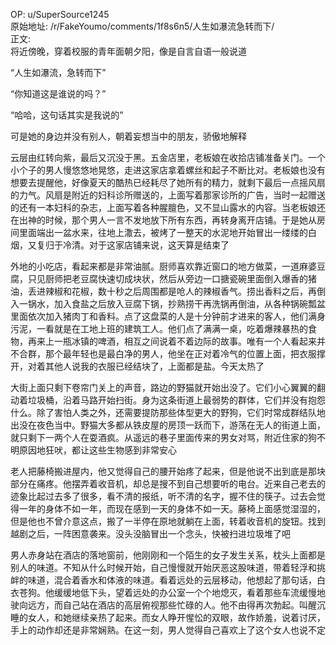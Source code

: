 
OP: u/SuperSource1245  
原始地址: /r/FakeYoumo/comments/1f8s6n5/人生如瀑流急转而下/  
正文:  
将近傍晚，穿着校服的青年面朝夕阳，像是自言自语一般说道

“人生如瀑流，急转而下”

“你知道这是谁说的吗？”

“哈哈，这句话其实是我说的”

可是她的身边并没有别人，朝着妄想当中的朋友，骄傲地解释

云层由红转向紫，最后又沉没于黑。五金店里，老板娘在收拾店铺准备关门。一个小个子的男人慢悠悠地晃悠，走进这家店拿着螺丝和起子不断比对。老板娘也没有想要去提醒他，好像夏天的酷热已经耗尽了她所有的精力，就剩下最后一点摇风扇的力气。风扇是附近的妇科诊所赠送的，上面写着那家诊所的广告，当时一起赠送的还有一本妇科的杂志，上面写着各种腥膻色，又不显山露水的内容。当老板娘还在出神的时候，那个男人一言不发地放下所有东西，再转身离开店铺。于是她从房间里面端出一盆水来，往地上潵去，被烤了一整天的水泥地开始冒出一缕缕的白烟，又复归于冷清。对于这家店铺来说，这天算是结束了

外地的小吃店，看起来都是非常油腻。厨师喜欢靠近窗口的地方做菜，一道麻婆豆腐，只见厨师把老豆腐快速切成块状，然后从旁边一口搪瓷碗里面倒入爆香的猪油，丢进辣椒和花椒，数十秒之后周围都是呛人的辣椒香气。捞出香料之后，再倒入一锅水，加入食盐之后放入豆腐下锅，抄熟捞干再洗锅再倒油，从各种锅碗瓢盆里面依次加入猪肉丁和香料。点了这盘菜的人是十分钟前才进来的客人，他们满身污泥，一看就是在工地上班的建筑工人。他们点了满满一桌，吃着爆辣暴热的食物，再来上一瓶冰镇的啤酒，相互之间说着不着边际的故事。唯有一个人看起来并不合群，那个最年轻也是最白净的男人，他坐在正对着冷气的位置上面，把衣服撑开，对着其他人说我的衣服已经结块了，上面都是盐。今天太热了

大街上面只剩下卷帘门关上的声音，路边的野猫就开始出没了。它们小心翼翼的翻动着垃圾桶，沿着马路开始扫街。身为这条街道上最弱势的群体，它们并没有抱怨什么。除了害怕人类之外，还需要提防那些体型更大的野狗，它们时常成群结队地出没在夜色当中。野猫大多都从铁皮屋的房顶一跃而下，游荡在无人的街道上面，就只剩下一两个人在耍酒疯。从遥远的巷子里面传来的男女对骂，附近住家的狗不明原因地狂吠，都让这些生物感到非常安心

老人把藤椅搬进屋内，他又觉得自己的腰开始疼了起来，但是他说不出到底是那块部分在痛疼。他摆弄着收音机，却总是搜不到自己想要听的电台。近来自己老去的迹象比起过去多了很多，看不清的报纸，听不清的名字，握不住的筷子。过去会觉得一年的身体不如一年，而现在感到一天的身体不如一天。藤椅上面感觉湿湿的，但是他也不曾介意这点，搬了一半停在原地就躺在上面，转着收音机的旋钮。找到越剧之后，一阵困意袭来。没头没脑冒出一个念头，快被扫进垃圾堆了吧

男人赤身站在酒店的落地窗前，他刚刚和一个陌生的女子发生关系，枕头上面都是别人的味道。不知从什么时候开始，自己慢慢就开始厌恶这股味道，带着轻浮和挑衅的味道，混合着香水和体液的味道。看着远处的云层移动，他想起了那句话，白衣苍狗。他缓缓地低下头，望着远处的办公室一个个地熄灭，看着那些车流缓慢地驶向远方，而自己站在酒店的高层俯视那些忙碌的人。他不由得再次勃起。叫醒沉睡的女人，和她继续亲热了起来。而女人睁开惺忪的双眼，故作娇羞，说着讨厌，手上的动作却还是非常娴熟。在这一刻，男人觉得自己喜欢上了这个女人也说不定
